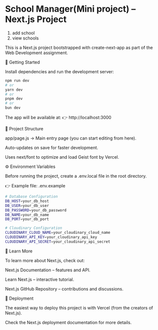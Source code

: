 # School Manager(Mini project) – Next.js Project

1. add school
2. view schools

This is a Next.js project bootstrapped with create-next-app as part of the Web Development assignment.

🚀 Getting Started

Install dependencies and run the development server:

```bash
npm run dev
# or
yarn dev
# or
pnpm dev
# or
bun dev
```


The app will be available at:
👉 http://localhost:3000

📂 Project Structure

app/page.js → Main entry page (you can start editing from here).

Auto-updates on save for faster development.

Uses next/font to optimize and load Geist font by Vercel.

⚙️ Environment Variables

Before running the project, create a .env.local file in the root directory.

👉 Example file: .env.example

```bash
# Database Configuration
DB_HOST=your_db_host
DB_USER=your_db_user
DB_PASSWORD=your_db_password
DB_NAME=your_db_name
DB_PORT=your_db_port

# Cloudinary Configuration
CLOUDINARY_CLOUD_NAME=your_cloudinary_cloud_name
CLOUDINARY_API_KEY=your_cloudinary_api_key
CLOUDINARY_API_SECRET=your_cloudinary_api_secret
```

📘 Learn More

To learn more about Next.js, check out:

Next.js Documentation
 – features and API.

Learn Next.js
 – interactive tutorial.

Next.js GitHub Repository
 – contributions and discussions.

🚀 Deployment

The easiest way to deploy this project is with Vercel (from the creators of Next.js).

Check the Next.js deployment documentation
 for more details.
